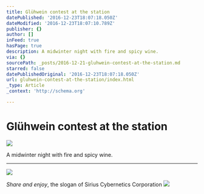 ```yaml
---
title: Glühwein contest at the station
datePublished: '2016-12-23T18:07:18.050Z'
dateModified: '2016-12-23T18:07:10.789Z'
publisher: {}
author: []
inFeed: true
hasPage: true
description: A midwinter night with fire and spicy wine.
via: {}
sourcePath: _posts/2016-12-21-gluhwein-contest-at-the-station.md
starred: false
datePublishedOriginal: '2016-12-23T18:07:18.050Z'
url: gluhwein-contest-at-the-station/index.html
_type: Article
_context: 'http://schema.org'

---
```

# Glühwein contest at the station
![](https://the-grid-user-content.s3-us-west-2.amazonaws.com/13d19d8e-f31a-4b46-a7d2-9f864919e255.jpg)

A midwinter night with fire and spicy wine.

---

![](https://the-grid-user-content.s3-us-west-2.amazonaws.com/948feedd-5db2-4abd-90df-14727071247d.jpg)

_Share and enjoy_, the slogan of Sirius Cybernetics Corporation
![](https://the-grid-user-content.s3-us-west-2.amazonaws.com/ea653e77-9c9a-4ebe-b33d-4e1308b7536e.jpg)